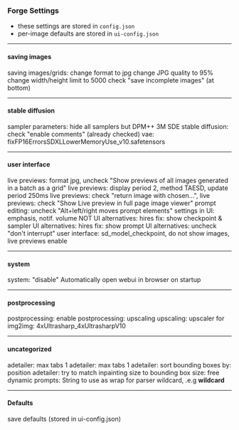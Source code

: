 
<!-- vim: set foldmethod=marker fmr=###,--- :-->

### Forge Settings

- these settings are stored in `config.json`
- per-image defaults are stored in `ui-config.json`

----
#### saving images

saving images/grids: change format to jpg
change JPG quality to 95%
change width/height limit to 5000
check "save incomplete images" (at bottom)

----
#### stable diffusion

sampler parameters: hide all samplers but DPM++ 3M SDE
stable diffusion: check "enable comments" (already checked)
vae: fixFP16ErrorsSDXLLowerMemoryUse_v10.safetensors

----
#### user interface

live previews: format jpg, uncheck "Show previews of all images generated in a batch as a grid"
live previews: display period 2, method TAESD, update period 250ms
live previews: check "return image with chosen...", 
live previews: check "Show Live preview in full page image viewer"
prompt editing: uncheck "Alt+left/right moves prompt elements"
settings in UI: emphasis, notif. volume
NOT UI alternatives: hires fix: show checkpoint & sampler
UI alternatives: hires fix: show prompt
UI alternatives: uncheck "don't interrupt"
user interface: sd_model_checkpoint, do not show images, live previews enable

----
#### system

system: "disable" Automatically open webui in browser on startup

----
#### postprocessing

postprocessing: enable postprocessing: upscaling
upscaling: upscaler for img2img: 4xUltrasharp_4xUltrasharpV10

----
#### uncategorized

adetailer: max tabs 1
adetailer: max tabs 1
adetailer: sort bounding boxes by: position
adetailer: try to match inpainting size to bounding box size: free
dynamic prompts: String to use as wrap for parser wildcard, .e.g __wildcard__

----
#### Defaults

save defaults (stored in ui-config.json)





